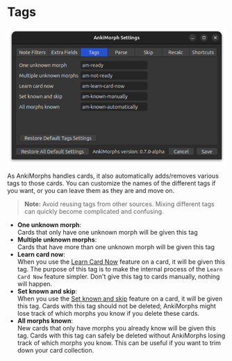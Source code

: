 # Tags

![tags-tab.png](../../../img/tags-tab.png)

As AnkiMorphs handles cards, it also automatically adds/removes various tags to those cards. You can customize the names
of the different tags if you want, or you can leave them as they are and move on.

> **Note:** Avoid reusing tags from other sources. Mixing different tags can quickly become complicated and confusing. 

* **One unknown morph**:  
  Cards that only have one unknown morph will be given this tag
* **Multiple unknown morphs**:  
  Cards that have more than one unknown morph will be given this tag
* **Learn card now**:  
  When you use the [Learn Card Now](../../usage/browser.md) feature on a card, it will be given this tag. The purpose of
  this tag is to make the internal process of the `Learn Card Now` feature simpler. Don't give this tag to cards
  manually, nothing will happen.
* **Set known and skip**:  
  When you use the [Set known and skip](../../usage/reviewing-cards.md#encountering-morphs-you-already-know) feature on
  a card, it will be given this tag. Cards with this tag should not be deleted; AnkiMorphs might lose track of which
  morphs you know if you delete these cards.
* **All morphs known**:  
  New cards that only have morphs you already know will be given this tag. Cards with this tag can safely be deleted
  without AnkiMorphs losing track of which morphs you know. This can be useful if you want to trim down your card
  collection.

